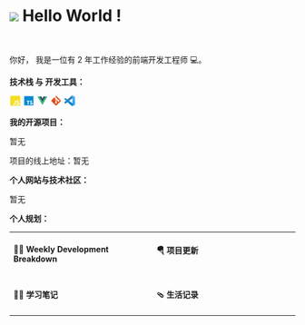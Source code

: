 <h1><img src="https://emojis.slackmojis.com/emojis/images/1531849430/4246/blob-sunglasses.gif?1531849430" width="30"/> Hello World !</h1>

<br />

你好， 我是一位有 2 年工作经验的前端开发工程师 💻。

**技术栈 与 开发工具：**

<code><img height="20" src="./JavaScript.png"></code>
<code><img height="20" src="./typescript.png"></code>
<code><img height="20" src="./Vue.png"></code>
<code><img height="20" src="./git.png"></code>
<code><img height="20" src="./vscode.png"></code>

**我的开源项目：**

暂无

项目的线上地址：暂无

**个人网站与技术社区：**

暂无

**个人规划：**

<table width="960px">
<tr>
<td valign="top" width="50%">

#### 🏊‍♂️ Weekly Development Breakdown

<!-- ![light](https://raw.githubusercontent.com/tw93/tw93/master/images/wakatime_weekly_language_stats.svg#gh-light-mode-only)

![dark](https://raw.githubusercontent.com/tw93/tw93/master/images/wakatime_weekly_language_stats_black.svg#gh-dark-mode-only) -->

</td>
<td valign="top" width="50%">

#### 🪂 项目更新

<!-- recent_releases starts -->
<!-- * <a href='https://github.com/tw93/MiaoYan/releases/tag/V1.12.1' target='_blank'>MiaoYan 证书更新，请更新 App</a> - 2023-07-30
* <a href='https://github.com/tw93/Maple/releases/tag/V0.1.0' target='_blank'>Maple 新朋友见面</a> - 2023-07-29
* <a href='https://github.com/tw93/Pake/releases/tag/V2.2.0' target='_blank'>Pake V2.2.0 More Awesome</a> - 2023-07-20
* <a href='https://github.com/tw93/tw93.github.io/releases/tag/V0.3.0' target='_blank'>tw93.github.io 翻新一下博客</a> - 2022-11-08
* <a href='https://github.com/tw93/weekly/releases/tag/V0.1' target='_blank'>weekly 终于有自己的展示网站了</a> - 2022-10-14 -->
<!-- recent_releases ends -->

</td>
</tr>
<tr>
<td valign="top" width="50%">

#### 🤾‍♂️ 学习笔记

<!-- blog starts -->
<!-- * <a href='https://tw93.fun/2023-07-20/great.html' target='_blank'>译·如何做出伟大的工作</a> - 2023-07-20
* <a href='https://tw93.fun/2023-07-02/hongkong.html' target='_blank'>香港和想象中不一样的地方</a> - 2023-07-02
* <a href='https://tw93.fun/2023-05-17/eyes.html' target='_blank'>全飞秒近视手术过程和恢复记录</a> - 2023-05-17
* <a href='https://tw93.fun/2023-02-06/alacritty.html' target='_blank'>改良了下传说中最快的终端</a> - 2023-02-06
* <a href='https://tw93.fun/2023-01-25/my-2022.html' target='_blank'>2022 年总结 - 率性而活</a> - 2023-01-25 -->
<!-- blog ends -->

</td>
<td valign="top" width="50%">

#### 🩴 生活记录

<!-- weekly starts -->

<!-- * [第 139 期 - 吃饭家伙](https://weekly.tw93.fun/posts/139-吃饭家伙) - 2023-07-30
* [第 138 期 - 下班蓝天](https://weekly.tw93.fun/posts/138-下班蓝天) - 2023-07-23
* [第 137 期 - 九龙公园](https://weekly.tw93.fun/posts/137-九龙公园) - 2023-07-17
* [第 136 期 - 深圳湾桥](https://weekly.tw93.fun/posts/136-深圳湾桥) - 2023-07-23
* [第 135 期 - 香港不错](https://weekly.tw93.fun/posts/135-香港不错) - 2023-07-03 -->

<!-- weekly ends -->

</td>
</tr>

</table>

